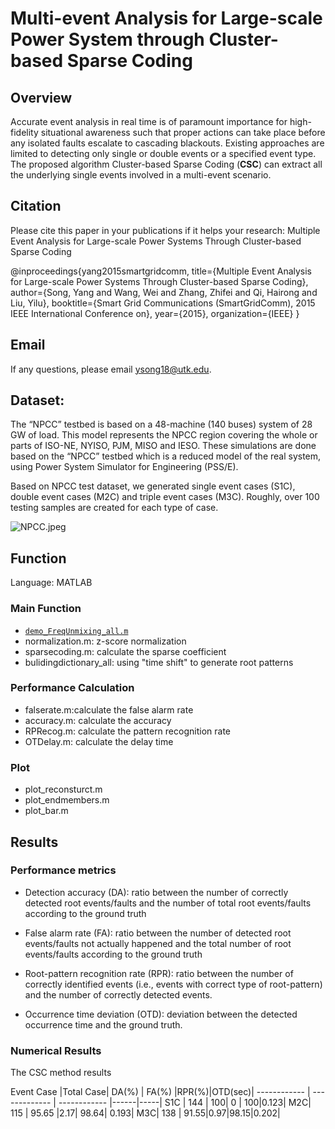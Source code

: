 # Multi-event Analysis for Large-scale Power System through Cluster-based Sparse Coding

## Overview

Accurate event analysis in real time is of paramount
importance for high-fidelity situational awareness such that proper actions can take place before any isolated faults escalate to cascading blackouts. Existing approaches are limited to detecting only single
or double events or a specified event type. The proposed algorithm Cluster-based Sparse Coding (**CSC**) can extract all the underlying single events involved in a multi-event scenario.

## Citation
Please cite this paper in your publications if it helps your research:
Multiple Event Analysis for Large-scale Power Systems Through Cluster-based Sparse Coding

@inproceedings{yang2015smartgridcomm,
  title={Multiple Event Analysis for Large-scale Power Systems Through Cluster-based Sparse Coding},
  author={Song, Yang and Wang, Wei and Zhang, Zhifei and Qi, Hairong and Liu, Yilu},
  booktitle={Smart Grid Communications (SmartGridComm), 2015 IEEE International Conference on},
  year={2015},
  organization={IEEE}
}



## Email

If any questions, please email <ysong18@utk.edu>.

## Dataset:
The “NPCC” testbed is based on a 48-machine (140 buses) system of 28 GW of load. This model represents the NPCC region covering the whole or parts of ISO-NE, NYISO, PJM, MISO and IESO. These simulations are done based on the “NPCC” testbed which is a reduced model of the real system, using Power System Simulator for Engineering (PSS/E).

Based on NPCC test dataset, we generated single event cases (S1C), double event cases (M2C) and triple event cases (M3C). Roughly, over 100 testing samples are created for each type of case.

![NPCC.jpeg](https://bitbucket.org/repo/Lg4jdo/images/4100919883-NPCC.jpeg)

## Function
Language: MATLAB
### Main Function

* [`demo_FreqUnmixing_all.m`](https://bitbucket.org/aicip/csc/src/d7b97ffaad76d9b6b5b8001b91de4bfd169f91d1/demo_FreqUnmixing_all.m?fileviewer=file-view-default)
* normalization.m: z-score normalization
* sparsecoding.m: calculate the sparse coefficient
* bulidingdictionary_all: using "time shift" to generate root patterns



### Performance Calculation

* falserate.m:calculate the false alarm rate
* accuracy.m: calculate the accuracy
* RPRecog.m: calculate the pattern recognition rate
* OTDelay.m: calculate the delay time

### Plot
* plot_reconsturct.m
* plot_endmembers.m
* plot_bar.m



## Results
### Performance metrics
* Detection accuracy (DA): ratio between the number of
correctly detected root events/faults and the number of
total root events/faults according to the ground truth

* False alarm rate (FA): ratio between the number of
detected root events/faults not actually happened and the
total number of root events/faults according to the ground
truth

* Root-pattern recognition rate (RPR): ratio between the
number of correctly identified events (i.e., events with correct type of root-pattern) and the number of correctly
detected events.

* Occurrence time deviation (OTD): deviation between the
detected occurrence time and the ground truth.

### Numerical Results

The CSC method results

 Event Case  |Total Case| DA(%) | FA(%) |RPR(%)|OTD(sec)|
------------ | ------------- | ------------ |------|-----|
S1C | 144  | 100| 0 | 100|0.123|
M2C| 115  | 95.65 |2.17| 98.64| 0.193|
M3C| 138  | 91.55|0.97|98.15|0.202|